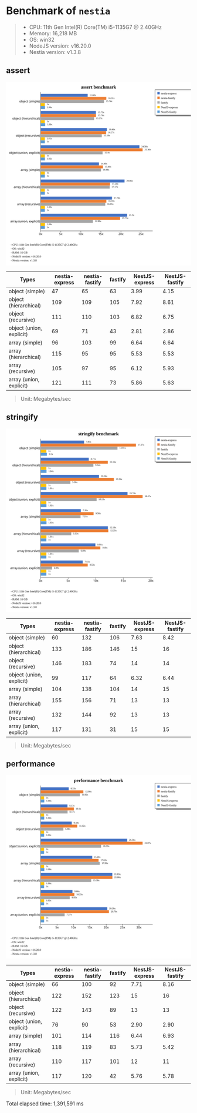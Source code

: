 # Benchmark of `nestia`
> - CPU: 11th Gen Intel(R) Core(TM) i5-1135G7 @ 2.40GHz
> - Memory: 16,218 MB
> - OS: win32
> - NodeJS version: v16.20.0
> - Nestia version: v1.3.8


## assert
![assert benchmark](images/assert.svg)

 Types | nestia-express | nestia-fastify | fastify | NestJS-express | NestJS-fastify 
-------|------|------|------|------|------
 object (simple) | 47 | 65 | 63 | 3.99 | 4.15 
 object (hierarchical) | 109 | 109 | 105 | 7.92 | 8.61 
 object (recursive) | 111 | 110 | 103 | 6.82 | 6.75 
 object (union, explicit) | 69 | 71 | 43 | 2.81 | 2.86 
 array (simple) | 96 | 103 | 99 | 6.64 | 6.64 
 array (hierarchical) | 115 | 95 | 95 | 5.53 | 5.53 
 array (recursive) | 105 | 97 | 95 | 6.12 | 5.93 
 array (union, explicit) | 121 | 111 | 73 | 5.86 | 5.63 

> Unit: Megabytes/sec




## stringify
![stringify benchmark](images/stringify.svg)

 Types | nestia-express | nestia-fastify | fastify | NestJS-express | NestJS-fastify 
-------|------|------|------|------|------
 object (simple) | 60 | 132 | 106 | 7.63 | 8.42 
 object (hierarchical) | 133 | 186 | 146 | 15 | 16 
 object (recursive) | 146 | 183 | 74 | 14 | 14 
 object (union, explicit) | 99 | 117 | 64 | 6.32 | 6.44 
 array (simple) | 104 | 138 | 104 | 14 | 15 
 array (hierarchical) | 155 | 156 | 71 | 13 | 13 
 array (recursive) | 132 | 144 | 92 | 13 | 13 
 array (union, explicit) | 117 | 131 | 31 | 15 | 15 

> Unit: Megabytes/sec




## performance
![performance benchmark](images/performance.svg)

 Types | nestia-express | nestia-fastify | fastify | NestJS-express | NestJS-fastify 
-------|------|------|------|------|------
 object (simple) | 66 | 100 | 92 | 7.71 | 8.16 
 object (hierarchical) | 122 | 152 | 123 | 15 | 16 
 object (recursive) | 122 | 143 | 89 | 13 | 13 
 object (union, explicit) | 76 | 90 | 53 | 2.90 | 2.90 
 array (simple) | 101 | 114 | 116 | 6.44 | 6.93 
 array (hierarchical) | 118 | 119 | 83 | 5.73 | 5.42 
 array (recursive) | 110 | 117 | 101 | 12 | 11 
 array (union, explicit) | 117 | 120 | 42 | 5.76 | 5.78 

> Unit: Megabytes/sec







Total elapsed time: 1,391,591 ms
